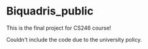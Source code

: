 # Biquadris_public

This is the final project for CS246 course!

Couldn't include the code due to the university policy.
